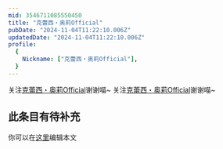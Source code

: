 ```yaml
---
mid: 3546711085550450
title: "克蕾西・奥莉Official"
pubDate: "2024-11-04T11:22:10.006Z"
updatedDate: "2024-11-04T11:22:10.006Z"
profile:
  {
    Nickname: ["克蕾西・奥莉Official"],
  }
---
```


关注[克蕾西・奥莉Official](https://space.bilibili.com/3546711085550450)谢谢喵~ 关注[克蕾西・奥莉Official](https://space.bilibili.com/3546711085550450)谢谢喵~

## 此条目有待补充
你可以在[这里](https://github.com/Yuhanawa/VTuber.ICU-Content/edit/master/v/克蕾西・奥莉Official/index.md)编辑本文

